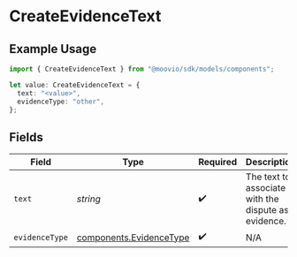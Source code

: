 # CreateEvidenceText

## Example Usage

```typescript
import { CreateEvidenceText } from "@moovio/sdk/models/components";

let value: CreateEvidenceText = {
  text: "<value>",
  evidenceType: "other",
};
```

## Fields

| Field                                                              | Type                                                               | Required                                                           | Description                                                        |
| ------------------------------------------------------------------ | ------------------------------------------------------------------ | ------------------------------------------------------------------ | ------------------------------------------------------------------ |
| `text`                                                             | *string*                                                           | :heavy_check_mark:                                                 | The text to associate with the dispute as evidence.                |
| `evidenceType`                                                     | [components.EvidenceType](../../models/components/evidencetype.md) | :heavy_check_mark:                                                 | N/A                                                                |